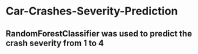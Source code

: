 # Car-Crashes-Severity-Prediction
## RandomForestClassifier was used to predict the crash severity from 1 to 4
